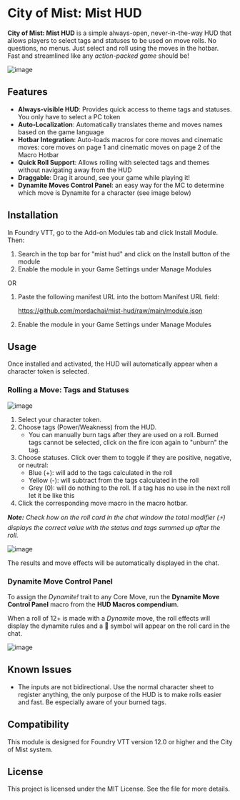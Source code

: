 # City of Mist: Mist HUD

**City of Mist: Mist HUD** is a simple always-open, never-in-the-way HUD that allows players to select tags and statuses to be used on move rolls. No questions, no menus. Just select and roll using the moves in the hotbar. Fast and streamlined like any _action-packed game_ should be!

![image](https://github.com/user-attachments/assets/c49e9371-8eea-43eb-9558-5f7ad958eed9)

## Features

- **Always-visible HUD**: Provides quick access to theme tags and statuses. You only have to select a PC token
- **Auto-Localization**: Automatically translates theme and moves names based on the game language
- **Hotbar Integration**: Auto-loads macros for core moves and cinematic moves: core moves on page 1 and cinematic moves on page 2 of the Macro Hotbar
- **Quick Roll Support**: Allows rolling with selected tags and themes without navigating away from the HUD
- **Draggable**: Drag it around, see your game while playing it!
- **Dynamite Moves Control Panel**: an easy way for the MC to determine which move is Dynamite for a character (see image below)

## Installation

In Foundry VTT, go to the Add-on Modules tab and click Install Module. Then:

1. Search in the top bar for "mist hud" and click on the Install button of the module
2. Enable the module in your Game Settings under Manage Modules

OR

1. Paste the following manifest URL into the bottom Manifest URL field:

    https://github.com/mordachai/mist-hud/raw/main/module.json

2. Enable the module in your Game Settings under Manage Modules

## Usage

Once installed and activated, the HUD will automatically appear when a character token is selected.

### Rolling a Move: Tags and Statuses

![image](https://github.com/user-attachments/assets/b7a3140e-e2d7-4fc7-90be-367f229b9d52)

1. Select your character token.
2. Choose tags (Power/Weakness) from the HUD.
    - You can manually burn tags after they are used on a roll. Burned tags cannot be selected, click on the fire icon again to "unburn" the tag.
3. Choose statuses. Click over them to toggle if they are positive, negative, or neutral:
    - Blue (+): will add to the tags calculated in the roll
    - Yellow (-): will subtract from the tags calculated in the roll
    - Grey (0): will do nothing to the roll. If a tag has no use in the next roll let it be like this
4. Click the corresponding move macro in the macro hotbar.

_**Note:** Check how on the roll card in the chat window the total modifier (⚡) displays the correct value with the status and tags summed up after the roll._

![image](https://github.com/user-attachments/assets/df4d8706-5794-45bd-ac39-d0c8a7258e47)

The results and move effects will be automatically displayed in the chat.

### Dynamite Move Control Panel

To assign the _Dynamite!_ trait to any Core Move, run the **Dynamite Move Control Panel** macro from the **HUD Macros compendium**. 

When a roll of 12+ is made with a _Dynamite_ move, the roll effects will display the dynamite rules and a 🧨 symbol will appear on the roll card in the chat.

![image](https://github.com/user-attachments/assets/26816df4-fd6f-45f6-bbb8-6dacc3d95368)


## Known Issues

- The inputs are not bidirectional. Use the normal character sheet to register anything, the only purpose of the HUD is to make rolls easier and fast. Be especially aware of your burned tags.

## Compatibility

This module is designed for Foundry VTT version 12.0 or higher and the City of Mist system.

## License

This project is licensed under the MIT License. See the file for more details.
